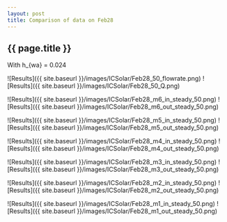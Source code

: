 ```yaml
---
layout: post
title: Comparison of data on Feb28
---
```

{{ page.title }}
-----------------
With h_{wa} = 0.024

![Results]({{ site.baseurl }}/images/ICSolar/Feb28_50_flowrate.png) ![Results]({{ site.baseurl }}/images/ICSolar/Feb28_50_Q.png)

![Results]({{ site.baseurl }}/images/ICSolar/Feb28_m6_in_steady_50.png) ![Results]({{ site.baseurl }}/images/ICSolar/Feb28_m6_out_steady_50.png)

![Results]({{ site.baseurl }}/images/ICSolar/Feb28_m5_in_steady_50.png) ![Results]({{ site.baseurl }}/images/ICSolar/Feb28_m5_out_steady_50.png)

![Results]({{ site.baseurl }}/images/ICSolar/Feb28_m4_in_steady_50.png) ![Results]({{ site.baseurl }}/images/ICSolar/Feb28_m4_out_steady_50.png)

![Results]({{ site.baseurl }}/images/ICSolar/Feb28_m3_in_steady_50.png) ![Results]({{ site.baseurl }}/images/ICSolar/Feb28_m3_out_steady_50.png)

![Results]({{ site.baseurl }}/images/ICSolar/Feb28_m2_in_steady_50.png) ![Results]({{ site.baseurl }}/images/ICSolar/Feb28_m2_out_steady_50.png)

![Results]({{ site.baseurl }}/images/ICSolar/Feb28_m1_in_steady_50.png) ![Results]({{ site.baseurl }}/images/ICSolar/Feb28_m1_out_steady_50.png)

